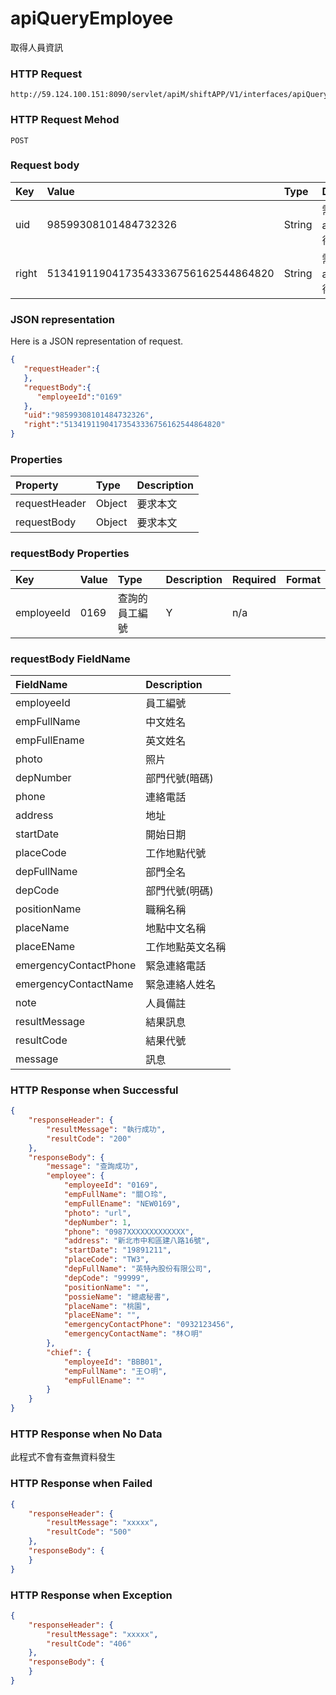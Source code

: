 # apiQueryEmployee
取得人員資訊

### HTTP Request
```
http://59.124.100.151:8090/servlet/apiM/shiftAPP/V1/interfaces/apiQueryEmployee
```

### HTTP Request Mehod
```
POST
```

### Request body
| Key | Value | Type | Description |
|:----------|:-------------|:-----|:------------|
| uid | 98599308101484732326 | String | 需透過apiLogin取得
| right | 51341911904173543336756162544864820 | String | 需透過apiLogin取得 |

### JSON representation
Here is a JSON representation of request.
```json
{
   "requestHeader":{
   },
   "requestBody":{
      "employeeId":"0169"
   },
   "uid":"98599308101484732326",
   "right":"51341911904173543336756162544864820"
}
```

### Properties
| Property | Type | Description |
|:---------|:-----|:------------|
| requestHeader | Object | 要求本文 |
| requestBody | Object | 要求本文 |

### requestBody Properties
| Key | Value | Type | Description | Required | Format |
|:----------|:-------------|:-----|:------------|:------------|:------------|
| employeeId | 0169 | 查詢的員工編號 | Y | n/a |


### requestBody FieldName
| FieldName | Description |
|:----------|:-------------|
| employeeId | 員工編號 |
| empFullName | 中文姓名 |
| empFullEname | 英文姓名 |
| photo | 照片 |
| depNumber | 部門代號(暗碼) |
| phone | 連絡電話 |
| address | 地址 |
| startDate | 開始日期 |
| placeCode | 工作地點代號 |
| depFullName | 部門全名 |
| depCode | 部門代號(明碼) |
| positionName | 職稱名稱 |
| placeName | 地點中文名稱 |
| placeEName | 工作地點英文名稱 |
| emergencyContactPhone | 緊急連絡電話 |
| emergencyContactName | 緊急連絡人姓名 |
| note | 人員備註 |
| resultMessage | 結果訊息 |
| resultCode | 結果代號 |
| message | 訊息 |

### HTTP Response when Successful
```json
{
    "responseHeader": {
        "resultMessage": "執行成功",
        "resultCode": "200"
    },
    "responseBody": {
        "message": "查詢成功",
        "employee": {
            "employeeId": "0169",
            "empFullName": "關Ｏ玲",
            "empFullEname": "NEW0169",
            "photo": "url",
            "depNumber": 1,
            "phone": "0987XXXXXXXXXXXXX",
            "address": "新北市中和區建八路16號",
            "startDate": "19891211",
            "placeCode": "TW3",
            "depFullName": "英特內股份有限公司",
            "depCode": "99999",
            "positionName": "",
            "possieName": "總處秘書",
            "placeName": "桃園",
            "placeEName": "",
            "emergencyContactPhone": "0932123456",
            "emergencyContactName": "林Ｏ明"
        },
        "chief": {
            "employeeId": "BBB01",
            "empFullName": "王Ｏ明",
            "empFullEname": ""
        }
    }
}
```

### HTTP Response when No Data
此程式不會有查無資料發生


### HTTP Response when Failed
```json
{
    "responseHeader": {
        "resultMessage": "xxxxx",
        "resultCode": "500"
    },
    "responseBody": {
    }
}
```

### HTTP Response when Exception
```json
{
    "responseHeader": {
        "resultMessage": "xxxxx",
        "resultCode": "406"
    },
    "responseBody": {
    }
}
```
